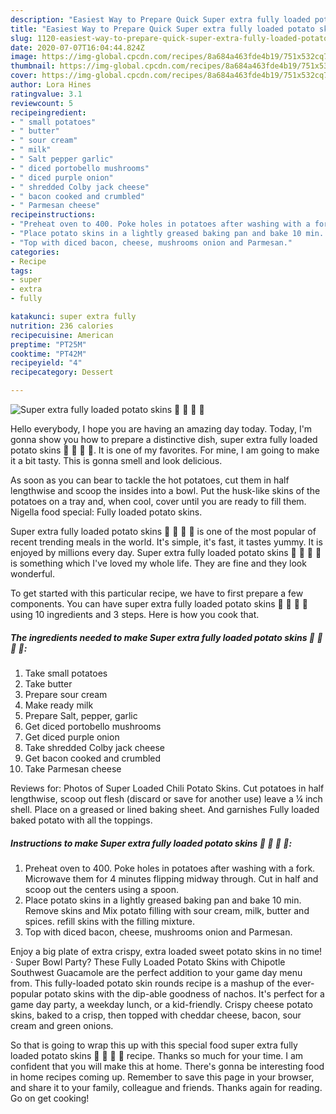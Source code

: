 ```yaml
---
description: "Easiest Way to Prepare Quick Super extra fully loaded potato skins 🥓 🍄 🧀 🥔"
title: "Easiest Way to Prepare Quick Super extra fully loaded potato skins 🥓 🍄 🧀 🥔"
slug: 1120-easiest-way-to-prepare-quick-super-extra-fully-loaded-potato-skins
date: 2020-07-07T16:04:44.824Z
image: https://img-global.cpcdn.com/recipes/8a684a463fde4b19/751x532cq70/super-extra-fully-loaded-potato-skins-🥓-🍄-🧀-🥔-recipe-main-photo.jpg
thumbnail: https://img-global.cpcdn.com/recipes/8a684a463fde4b19/751x532cq70/super-extra-fully-loaded-potato-skins-🥓-🍄-🧀-🥔-recipe-main-photo.jpg
cover: https://img-global.cpcdn.com/recipes/8a684a463fde4b19/751x532cq70/super-extra-fully-loaded-potato-skins-🥓-🍄-🧀-🥔-recipe-main-photo.jpg
author: Lora Hines
ratingvalue: 3.1
reviewcount: 5
recipeingredient:
- " small potatoes"
- " butter"
- " sour cream"
- " milk"
- " Salt pepper garlic"
- " diced portobello mushrooms"
- " diced purple onion"
- " shredded Colby jack cheese"
- " bacon cooked and crumbled"
- " Parmesan cheese"
recipeinstructions:
- "Preheat oven to 400. Poke holes in potatoes after washing with a fork. Microwave them for 4 minutes flipping midway through. Cut in half and scoop out the centers using a spoon."
- "Place potato skins in a lightly greased baking pan and bake 10 min. Remove skins and Mix potato filling with sour cream, milk, butter and spices. refill skins with the filling mixture."
- "Top with diced bacon, cheese, mushrooms onion and Parmesan."
categories:
- Recipe
tags:
- super
- extra
- fully

katakunci: super extra fully 
nutrition: 236 calories
recipecuisine: American
preptime: "PT25M"
cooktime: "PT42M"
recipeyield: "4"
recipecategory: Dessert

---
```



![Super extra fully loaded potato skins 🥓 🍄 🧀 🥔](https://img-global.cpcdn.com/recipes/8a684a463fde4b19/751x532cq70/super-extra-fully-loaded-potato-skins-🥓-🍄-🧀-🥔-recipe-main-photo.jpg)

Hello everybody, I hope you are having an amazing day today. Today, I'm gonna show you how to prepare a distinctive dish, super extra fully loaded potato skins 🥓 🍄 🧀 🥔. It is one of my favorites. For mine, I am going to make it a bit tasty. This is gonna smell and look delicious.

As soon as you can bear to tackle the hot potatoes, cut them in half lengthwise and scoop the insides into a bowl. Put the husk-like skins of the potatoes on a tray and, when cool, cover until you are ready to fill them. Nigella food special: Fully loaded potato skins.

Super extra fully loaded potato skins 🥓 🍄 🧀 🥔 is one of the most popular of recent trending meals in the world. It's simple, it's fast, it tastes yummy. It is enjoyed by millions every day. Super extra fully loaded potato skins 🥓 🍄 🧀 🥔 is something which I've loved my whole life. They are fine and they look wonderful.


To get started with this particular recipe, we have to first prepare a few components. You can have super extra fully loaded potato skins 🥓 🍄 🧀 🥔 using 10 ingredients and 3 steps. Here is how you cook that.

<!--inarticleads1-->

##### The ingredients needed to make Super extra fully loaded potato skins 🥓 🍄 🧀 🥔:

1. Take  small potatoes
1. Take  butter
1. Prepare  sour cream
1. Make ready  milk
1. Prepare  Salt, pepper, garlic
1. Get  diced portobello mushrooms
1. Get  diced purple onion
1. Take  shredded Colby jack cheese
1. Get  bacon cooked and crumbled
1. Take  Parmesan cheese


Reviews for: Photos of Super Loaded Chili Potato Skins. Cut potatoes in half lengthwise, scoop out flesh (discard or save for another use) leave a ¼ inch shell. Place on a greased or lined baking sheet. And garnishes Fully loaded baked potato with all the toppings. 

<!--inarticleads2-->

##### Instructions to make Super extra fully loaded potato skins 🥓 🍄 🧀 🥔:

1. Preheat oven to 400. Poke holes in potatoes after washing with a fork. Microwave them for 4 minutes flipping midway through. Cut in half and scoop out the centers using a spoon.
1. Place potato skins in a lightly greased baking pan and bake 10 min. Remove skins and Mix potato filling with sour cream, milk, butter and spices. refill skins with the filling mixture.
1. Top with diced bacon, cheese, mushrooms onion and Parmesan.


Enjoy a big plate of extra crispy, extra loaded sweet potato skins in no time! · Super Bowl Party? These Fully Loaded Potato Skins with Chipotle Southwest Guacamole are the perfect addition to your game day menu from. This fully-loaded potato skin rounds recipe is a mashup of the ever-popular potato skins with the dip-able goodness of nachos. It&#39;s perfect for a game day party, a weekday lunch, or a kid-friendly. Crispy cheese potato skins, baked to a crisp, then topped with cheddar cheese, bacon, sour cream and green onions. 

So that is going to wrap this up with this special food super extra fully loaded potato skins 🥓 🍄 🧀 🥔 recipe. Thanks so much for your time. I am confident that you will make this at home. There's gonna be interesting food in home recipes coming up. Remember to save this page in your browser, and share it to your family, colleague and friends. Thanks again for reading. Go on get cooking!
